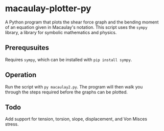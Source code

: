 # macaulay-plotter-py
A Python program that plots the shear force graph and the bending moment of an equation given in Macaulay's notation. This script uses the `sympy` library, a library for symbolic mathematics and physics.

## Prerequsuites 
Requires `sympy`, which can be installed with `pip install sympy`.

## Operation
Run the script with `py macaulay2.py`. The program will then walk you through the steps required before the graphs can be plotted.

## Todo
Add support for tension, torsion, slope, displacement, and Von Misces stress.
